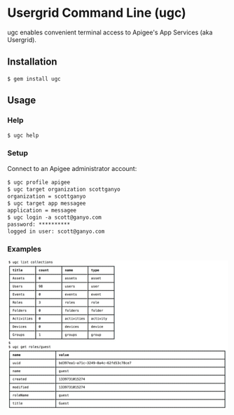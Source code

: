 # Usergrid Command Line (ugc)

ugc enables convenient terminal access to Apigee's App Services (aka Usergrid).

## Installation

    $ gem install ugc

## Usage

### Help

    $ ugc help

### Setup

Connect to an Apigee administrator account:

	$ ugc profile apigee
	$ ugc target organization scottganyo
	organization = scottganyo
	$ ugc target app messagee
	application = messagee
	$ ugc login -a scott@ganyo.com
	password: **********
	logged in user: scott@ganyo.com
	

### Examples

![image](examples.jpeg)
